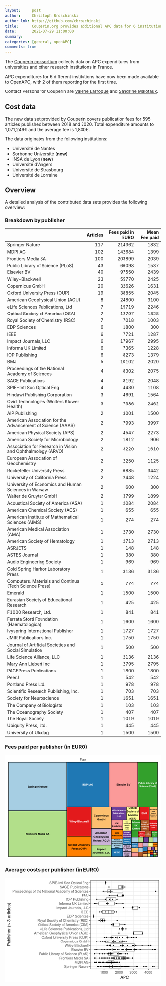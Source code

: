 ```yaml
---
layout:     post
author:     Christoph Broschinski
author_lnk: https://github.com/cbroschinski
title:      Couperin.org provides additional APC data for 6 institutions
date:       2021-07-29 11:00:00
summary:    
categories: [general, openAPC]
comments: true
---
```





The [Couperin consortium](https://couperin.org) collects data on APC expenditures from universities and other research institutions in France. 

APC expenditures for 6 different institutions have now been made available to OpenAPC, with 2 of them reporting for the first time.

Contact Persons for Couperin are [Valerie Larroque](mailto:valerie.larroque@couperin.org) and [Sandrine Malotaux](mailto:sandrine.malotaux@inp-toulouse.fr).

## Cost data



The new data set provided by Couperin covers publication fees for 595 articles published between 2018 and 2020. Total expenditure amounts to 1,071,249€ and the average fee is 1,800€.

The data originates from the following institutions:

- Université de Nantes
- Sorbonne Université (**new**)
- INSA de Lyon (**new**)
- Université d'Angers
- Université de Strasbourg
- Université de Lorraine

## Overview

A detailed analysis of the contributed data sets provides the following overview:

### Breakdown by publisher


|                                                            | Articles| Fees paid in EURO| Mean Fee paid|
|:-----------------------------------------------------------|--------:|-----------------:|-------------:|
|Springer Nature                                             |      117|            214362|          1832|
|MDPI AG                                                     |      102|            142684|          1399|
|Frontiers Media SA                                          |      100|            203899|          2039|
|Public Library of Science (PLoS)                            |       43|             66098|          1537|
|Elsevier BV                                                 |       40|             97550|          2439|
|Wiley-Blackwell                                             |       23|             55770|          2425|
|Copernicus GmbH                                             |       20|             32626|          1631|
|Oxford University Press (OUP)                               |       19|             38855|          2045|
|American Geophysical Union (AGU)                            |        8|             24800|          3100|
|eLife Sciences Publications, Ltd                            |        7|             15719|          2246|
|Optical Society of America (OSA)                            |        7|             12797|          1828|
|Royal Society of Chemistry (RSC)                            |        7|              7018|          1003|
|EDP Sciences                                                |        6|              1800|           300|
|IEEE                                                        |        6|              7721|          1287|
|Impact Journals, LLC                                        |        6|             17967|          2995|
|Informa UK Limited                                          |        6|              7365|          1228|
|IOP Publishing                                              |        6|              8273|          1379|
|BMJ                                                         |        5|             10102|          2020|
|Proceedings of the National Academy of Sciences             |        4|              8302|          2075|
|SAGE Publications                                           |        4|              8192|          2048|
|SPIE-Intl Soc Optical Eng                                   |        4|              4430|          1108|
|Hindawi Publishing Corporation                              |        3|              4691|          1564|
|Ovid Technologies (Wolters Kluwer Health)                   |        3|              7386|          2462|
|AIP Publishing                                              |        2|              3001|          1500|
|American Association for the Advancement of Science (AAAS)  |        2|              7993|          3997|
|American Physical Society (APS)                             |        2|              4547|          2273|
|American Society for Microbiology                           |        2|              1812|           906|
|Association for Research in Vision and Ophthalmology (ARVO) |        2|              3220|          1610|
|European Association of Geochemistry                        |        2|              2250|          1125|
|Rockefeller University Press                                |        2|              6885|          3442|
|University of California Press                              |        2|              2448|          1224|
|University of Economics and Human Sciences in Warsaw        |        2|               600|           300|
|Walter de Gruyter GmbH                                      |        2|              3799|          1899|
|Acoustical Society of America (ASA)                         |        1|              2084|          2084|
|American Chemical Society (ACS)                             |        1|               655|           655|
|American Institute of Mathematical Sciences (AIMS)          |        1|               274|           274|
|American Medical Association (AMA)                          |        1|              2730|          2730|
|American Society of Hematology                              |        1|              2713|          2713|
|ASRJETS                                                     |        1|               148|           148|
|ASTES Journal                                               |        1|               380|           380|
|Audio Engineering Society                                   |        1|               969|           969|
|Cold Spring Harbor Laboratory Press                         |        1|              3136|          3136|
|Computers, Materials and Continua (Tech Science Press)      |        1|               774|           774|
|Emerald                                                     |        1|              1500|          1500|
|Eurasian Society of Educational Research                    |        1|               425|           425|
|F1000 Research, Ltd.                                        |        1|               841|           841|
|Ferrata Storti Foundation (Haematologica)                   |        1|              1600|          1600|
|Ivyspring International Publisher                           |        1|              1727|          1727|
|JMIR Publications Inc.                                      |        1|              1750|          1750|
|Journal of Artificial Societies and Social Simulation       |        1|               500|           500|
|Life Science Alliance, LLC                                  |        1|              2136|          2136|
|Mary Ann Liebert Inc                                        |        1|              2795|          2795|
|PAGEPress Publications                                      |        1|              1800|          1800|
|PeerJ                                                       |        1|               542|           542|
|Portland Press Ltd.                                         |        1|               978|           978|
|Scientific Research Publishing, Inc.                        |        1|               703|           703|
|Society for Neuroscience                                    |        1|              1651|          1651|
|The Company of Biologists                                   |        1|               103|           103|
|The Oceanography Society                                    |        1|               407|           407|
|The Royal Society                                           |        1|              1019|          1019|
|Ubiquity Press, Ltd.                                        |        1|               445|           445|
|University of Uludag                                        |        1|              1500|          1500|

### Fees paid per publisher (in EURO)

![plot of chunk tree_couperin_2021_07_29_full](/figure/tree_couperin_2021_07_29_full-1.png)

###  Average costs per publisher (in EURO)

![plot of chunk box_couperin_2021_07_29_publisher_full](/figure/box_couperin_2021_07_29_publisher_full-1.png)
